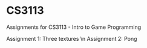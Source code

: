 # CS3113
Assignments for CS3113 - Intro to Game Programming

Assignment 1: Three textures \n
Assignment 2: Pong
